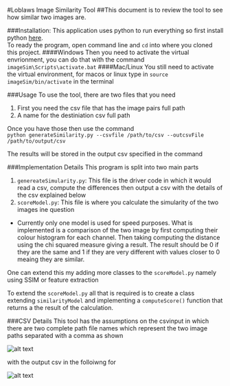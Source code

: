 #Loblaws Image Similarity Tool
##This document is to review the tool to see how similar two images are.

###Installation: 
This application uses python to run everything so first install python [here](https://www.python.org/downloads/).  
To ready the program, open command line and ```cd``` into where you cloned this project.
####Windows
Then you need to activate the virtual envrionment, you can do that with the command ```imageSim\Scripts\activate.bat```
####Mac/Linux
You still need to activate the virtual environment, for macos or linux type in ```source imageSim/bin/activate``` in the terminal

###Usage
To use the tool, there are two files that you need  
1. First you need the csv file that has the image pairs full path  
2. A name for the destiniation csv full path  

Once you have those then use the command  
```python generateSimilarity.py --csvfile /path/to/csv --outcsvFile /path/to/output/csv```

The results will be stored in the output csv specified in the command

###Implementation Details
This program is split into two main parts  
1. ```genereateSimularity.py```: This file is the driver code in which it would read a csv, compute the differences then output a csv with the details of the csv explained below  
2. ```scoreModel.py```: This file is where you calculate the simularity of the two images ine question  

  * Currently only one model is used for speed purposes.  What is implemented is a comparison of the two image by first computing their colour histogram for each channel.  Then taking computing the distance using the chi squared measure giving a result.  The result should be 0 if they are the same and 1 if they are very different with values closer to 0 meaing they are similar.

One can extend this my adding more classes to the ```scoreModel.py``` namely using SSIM or feature extraction

To extend the ```scoreModel.py``` all that is required is to create a class extending ```similarityModel``` and implementing a ```computeScore()``` function that returns a the result of the calculation.

###CSV Details
This tool has the assumptions on the csvinput in which there are two complete path file names which represent the two image paths separated with a comma as shown

![alt text](./assets/inputcsv.png)  

with the output csv in the folloiwng for  

![alt text](./assets/outputcsv.png)
